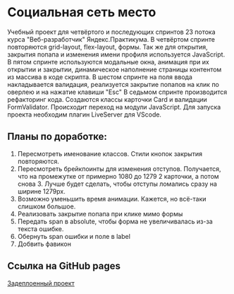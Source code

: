 # Социальная сеть место

Учебный проект для четвёртого и последующих спринтов 23 потока курса "Веб-разработчик" Яндекс.Практикума.
В четвёртом спринте повторяются grid-layout, flex-layout, формы. Так же для открытия, закрытия попапа и изменения имени профиля используется JavaScript.
В пятом спринте используются модальные окна, анимация при их открытии и закрытии, динамическое наполнение страницы контентом из массива в коде скрипта.
В шестом спринте на поля ввода накладывается валидация, реализуется закрытие попапов на клик по оверлею и на нажатие клавиши "Esc"
В седьмом спринте производится рефакторинг кода. Создаются классы карточки Card и валидации FormValidator. Происходит переход на модули JavaScript. Для запуска проекта необходим плагин LiveServer для VScode.

## Планы по доработке:

1. Пересмотреть именование классов. Стили кнопок закрытия повторяются.
2. Пересмотреть брейкпоинты для изменения отступов. Получается, что на промежутке от примерно 1080 до 1279 2 карточки, а потом снова 3. Лучше будет сделать, чтобы отступы ломались сразу на ширине 1279px.
3. Возможно уменьшить время анимации. Кажется, но всё-таки слишком большое.
4. Реализовать закрытие попапа при клике мимо формы
5. Передать span в absolute, чтобы форма не увеличивалась из-за текста ошибке.
6. Обернуть span ошибки и поле в label
7. Добвить фавикон

## Ссылка на GitHub pages
[Задеплоенный проект](https://vovkasquid.github.io/mesto/)
